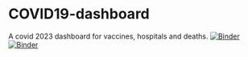 # COVID19-dashboard
A covid 2023 dashboard for vaccines, hospitals and deaths.
[![Binder](https://mybinder.org/badge_logo.svg)](https://mybinder.org/v2/gh/Harsh7001/COVID19-dashboard/HEAD?urlpath=voila%2Frender%2FDashboard.ipynb)
[![Binder](https://mybinder.org/badge_logo.svg)](https://mybinder.org/v2/gh/Harsh7001/COVID19-dashboard/HEAD?urlpath=voila%2Frender%2FDashboard.ipynb)

